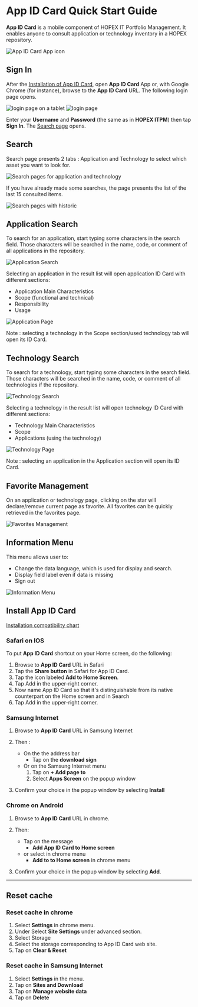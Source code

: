 # App ID Card Quick Start Guide

**App ID Card** is a mobile component of HOPEX IT Portfolio Management. It enables anyone to consult application or technology inventory in a HOPEX repository.

![App ID Card App icon](images/QSG-AppLogo.png)

## Sign In

After the [Installation of App ID Card](#install-app-id-card), open **App ID Card** App or, with Google Chrome (for instance), browse to the **App ID Card** URL. The following login page opens.

![login page on a tablet](images/QSG-TabletLoginPage.png)  ![login page](images/QSG-PhoneLoginPage.png)

Enter your **Username** and **Password** (the same as in **HOPEX ITPM**) then tap **Sign In**. The [Search page](#search) opens.

## Search

Search page presents 2 tabs : Application and Technology to select which asset you want to look for.

![Search pages for application and technology](images/QSG-SearchPages.png)

If you have already made some searches, the page presents the list of the last 15 consulted items.

![Search pages with historic](images/QSG-SearchPagesWithHistoric.png)

## Application Search

To search for an application, start typing some characters in the search field. Those characters will be searched in the name, code, or comment of all applications in the repository.

![Application Search](images/QSG-SearchPageApplication.png)

Selecting an application in the result list will open application ID Card with different sections:

- Application Main Characteristics
- Scope (functional and technical)
- Responsibility
- Usage

![Application Page](images/QSG-ApplicationPage.png)

Note : selecting a technology in the Scope section/used technology tab will open its ID Card.

## Technology Search

To search for a technology, start typing some characters in the search field. Those characters will be searched in the name, code, or comment of all technologies if the repository.

![Technology Search](images/QSG-SearchPageTechnology.png)

Selecting a technology in the result list will open technology ID Card with different sections:

- Technology Main Characteristics
- Scope
- Applications (using the technology)

![Technology Page](images/QSG-TechnologyPage.png)

Note : selecting an application in the Application section will open its ID Card.

## Favorite Management

On an application or technology page, clicking on the star will declare/remove current page as favorite. All favorites can be quickly retrieved in the favorites page.

![Favorites Management](images/QSG-FavoritesManagement.png)

## Information Menu

This menu allows user to:

- Change the data language, which is used for display and search.
- Display field label even if data is missing
- Sign out

![Information Menu](images/QSG-InformationMenu.png)

## Install App ID Card

[Installation compatibility chart](https://caniuse.com/#feat=serviceworkers)

### Safari on IOS

To put **App ID Card** shortcut on your Home screen, do the following:

1. Browse to **App ID Card**  URL  in Safari
1. Tap the **Share button** in Safari for App ID Card.
1. Tap the icon labeled **Add to Home Screen**.
1. Tap Add in the upper-right corner.
1. Now name App ID Card so that it's distinguishable from its native counterpart on the Home screen and in Search
1. Tap Add in the upper-right corner.

### Samsung Internet

1. Browse to **App ID Card** URL in Samsung Internet
1. Then :
   - On the the address bar
     - Tap on the **download sign**
   - Or on the Samsung Internet menu
     1. Tap on **+ Add page to**
     1. Select **Apps Screen** on the popup window

1. Confirm your choice in the popup window by selecting **Install**

### Chrome on Android

1. Browse to **App ID Card** URL in chrome.
1. Then:

   - Tap on the message
     - **Add App ID Card to Home screen**
   - or select in chrome menu
     - **Add to to Home screen** in chrome menu
1. Confirm your choice in the popup window by selecting **Add**. 

---

## Reset cache

### Reset cache in chrome

1. Select **Settings** in chrome menu.
1. Under Select **Site Settings** under advanced section.
1. Select Storage
1. Select the storage corresponding to App ID Card web site.
1. Tap on **Clear & Reset**

### Reset cache in Samsung Internet

1. Select **Settings** in the menu.
1. Tap on **Sites and Download**
1. Tap on **Manage website data**
1. Tap on **Delete**
